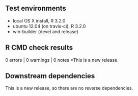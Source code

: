 ## Test environments
* local OS X install, R 3.2.0
* ubuntu 12.04 (on travis-ci), R 3.2.0
* win-builder (devel and release)

## R CMD check results
0 errors | 0 warnings | 0 notes
*This is a new release.

## Downstream dependencies
This is a new release, so there are no reverse dependencies.